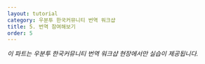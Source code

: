 ```yaml
---
layout: tutorial
category: 우분투 한국커뮤니티 번역 워크샵
title: 5. 번역 참여해보기
order: 5
---
```


*이 파트는 우분투 한국커뮤니티 번역 워크샵 현장에서만 실습이 제공됩니다.*
